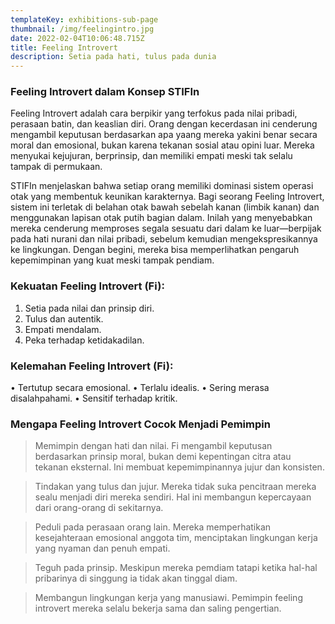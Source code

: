 ```yaml
---
templateKey: exhibitions-sub-page
thumbnail: /img/feelingintro.jpg
date: 2022-02-04T10:06:48.715Z
title: Feeling Introvert 
description: Setia pada hati, tulus pada dunia
---
```


<!-- ![clay-images-15](/img/personal.png)

![clay-images-15](/img/familly.png) -->


### Feeling Introvert dalam Konsep STIFIn

Feeling Introvert adalah cara berpikir yang terfokus pada nilai pribadi, perasaan batin, dan keaslian diri. Orang dengan kecerdasan ini cenderung mengambil keputusan berdasarkan apa yaang mereka yakini benar secara moral dan emosional, bukan karena tekanan sosial atau opini luar. Mereka menyukai kejujuran, berprinsip, dan memiliki empati meski tak selalu tampak di permukaan. 

STIFIn menjelaskan bahwa setiap orang memiliki dominasi sistem operasi otak yang membentuk keunikan karakternya. Bagi seorang Feeling Introvert, sistem ini terletak di belahan otak bawah sebelah kanan (limbik kanan) dan menggunakan lapisan otak putih bagian dalam. Inilah yang menyebabkan mereka cenderung memproses segala sesuatu dari dalam ke luar—berpijak pada hati nurani dan nilai pribadi, sebelum kemudian mengekspresikannya ke lingkungan. Dengan begini, mereka bisa memperlihatkan pengaruh kepemimpinan yang kuat meski tampak pendiam.

### Kekuatan Feeling Introvert (Fi):
1. Setia pada nilai dan prinsip diri.
2. Tulus dan autentik.
3. Empati mendalam. 
4. Peka terhadap ketidakadilan. 

### Kelemahan Feeling Introvert (Fi):
• Tertutup secara emosional. 
• Terlalu idealis. 
• Sering merasa disalahpahami. 
• Sensitif terhadap kritik. 

### Mengapa Feeling Introvert Cocok Menjadi Pemimpin

> Memimpin dengan hati dan nilai. Fi mengambil keputusan berdasarkan prinsip moral, bukan demi kepentingan citra atau tekanan eksternal. Ini membuat kepemimpinannya jujur dan konsisten.

> Tindakan yang tulus dan jujur. Mereka tidak suka pencitraan mereka sealu menjadi diri mereka sendiri. Hal ini membangun kepercayaan dari orang-orang di sekitarnya.

> Peduli pada perasaan orang lain. Mereka memperhatikan kesejahteraan emosional anggota tim, menciptakan lingkungan kerja yang nyaman dan penuh empati.

> Teguh pada prinsip. Meskipun mereka pemdiam tatapi ketika hal-hal pribarinya di singgung ia tidak akan tinggal diam.

> Membangun lingkungan kerja yang manusiawi. Pemimpin feeling introvert mereka selalu bekerja sama dan saling pengertian.
